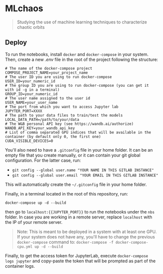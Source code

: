 # MLchaos
> Studying the use of machine learning techniques to characterize chaotic orbits

## Deploy

To run the notebooks, install `docker` and `docker-compose` in your system. 
Then, create a new *.env* file in the root of the project following the structure:
```
# The name of the docker-compose project
COMPOSE_PROJECT_NAME=your_project_name
# The user ID you are using to run docker-compose
USER_ID=your_numeric_id
# The group ID you are using to run docker-compose (you can get it with id -g in a terminal)
GROUP_ID=your_numeric_id
# The user name assigned to the user id
USER_NAME=your_user_name
# The port from which you want to access Jupyter lab
JUPYTER_PORT=XXXX
# The path to your data files to train/test the models
LOCAL_DATA_PATH=/path/to/your/data
# The W&B personal API key (see https://wandb.ai/authorize)
WANDB_API_KEY=your_wandb_api_key
# List of comma separated GPU indices that will be available in the container (by default only 0, the first one)
CUDA_VISIBLE_DEVICES=0
```

You'll also need to have a `.gitconfig` file in your home folder. It can be an empty file that you create manually, or it can contain your git global configuration. For the latter case, run:
- `git config --global user.name "YOUR NAME IN THIS GITLAB INSTANCE"`
- `git config --global user.email "YOUR EMAIL IN THIS GITLAB INSTANCE"`

This will automatically create the `~/.gitconfig` file in your home folder.

Finally, in a terminal located in the root of this repository, run:

```docker-compose up -d --build```

then go to `localhost:{{JUPYTER_PORT}}` to run the notebooks under the `nbs` folder. In case you are working in a remote server, replace `localhost` with the IP of your remote server.

> Note: This is meant to be deployed in a system with at least one GPU. If your system does not have any, you'll have to change the previous ``docker-compose`` command to: ``docker-compose -f docker-compose-cpu.yml up -d --build``

Finally, to get the access token for JupyterLab, execute `docker-compose logs jupyter` and copy-paste the token that will be prompted as part of the container logs.

